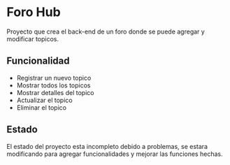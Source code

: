 # Foro Hub

Proyecto que crea el back-end de un foro donde se puede agregar y modificar topicos. 

## Funcionalidad

- Registrar un nuevo topico
- Mostrar todos los topicos
- Mostrar detalles del topico
- Actualizar el topico
- Eliminar el topico

## Estado

El estado del proyecto esta incompleto debido a problemas, se estara modificando para agregar funcionalidades y mejorar las funciones hechas.
